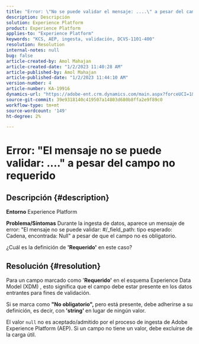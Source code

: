 ```yaml
---
title: "Error: \"No se puede validar el mensaje: ....\" a pesar del campo no requerido"
description: Descripción
solution: Experience Platform
product: Experience Platform
applies-to: "Experience Platform"
keywords: "KCS, AEP, ingesta, validación, DCVS-1101-400"
resolution: Resolution
internal-notes: null
bug: false
article-created-by: Amol Mahajan
article-created-date: "1/2/2023 11:40:28 AM"
article-published-by: Amol Mahajan
article-published-date: "1/2/2023 11:44:10 AM"
version-number: 4
article-number: KA-19916
dynamics-url: "https://adobe-ent.crm.dynamics.com/main.aspx?forceUCI=1&pagetype=entityrecord&etn=knowledgearticle&id=bea9f53d-928a-ed11-81ac-6045bd006ce9"
source-git-commit: 39e9318140c419507a14803d680b8ffa2e9f89c0
workflow-type: tm+mt
source-wordcount: '149'
ht-degree: 2%

---
```


# Error: &quot;El mensaje no se puede validar: ....&quot; a pesar del campo no requerido

## Descripción {#description}

<b>Entorno</b>
Experience Platform


<b>Problema/Síntomas</b>
Durante la ingesta de datos, aparece un mensaje de error: &quot;El mensaje no se puede validar: #/_field_path: tipo esperado: Cadena, encontrada: Null&quot; a pesar de que el campo no es obligatorio.

¿Cuál es la definición de <b>&#39;Requerido&#39;</b> en este caso?


## Resolución {#resolution}


Para un campo marcado como &#39;<b>Requerido&#39;</b> en el esquema Experience Data Model (XDM) , esto significa que el campo debe estar presente en los datos entrantes para fines de validación.

Si se marca como <b>&quot;No obligatorio&quot;, </b>pero está presente, debe adherirse a su definición, es decir, con<b> &#39;string&#39; </b>en lugar de ningún valor.



El valor `null` no es aceptado/admitido por el proceso de ingesta de Adobe Experience Platform (AEP). Si un campo no tiene un valor, debe excluirse de la carga útil.
